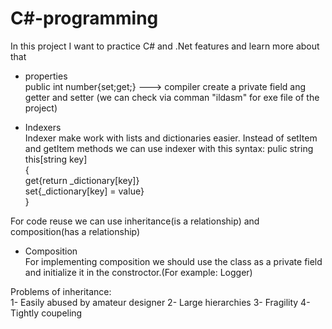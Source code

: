 # C#-programming
In this project I want to practice C# and .Net features and learn more about that 

- properties</br>
public int number{set;get;}   ---> compiler create a private field ang getter and setter (we can check via comman "ildasm" for exe file of the project)

- Indexers</br>
Indexer make work with lists and dictionaries easier. Instead of setItem and getItem methods we can use indexer with this syntax:
pulic string this[string key]</br>
{</br>
get{return _dictionary[key]}</br>
set{_dictionary[key] = value}</br>
}</br>

For code reuse we can use inheritance(is a relationship) and composition(has a relationship)</br>

- Composition</br>
For implementing composition we should use the class as a private field and initialize it in the constroctor.(For example: Logger)</br>

Problems of inheritance:</br>
1- Easily abused by amateur designer
2- Large hierarchies
3- Fragility
4-Tightly coupeling

